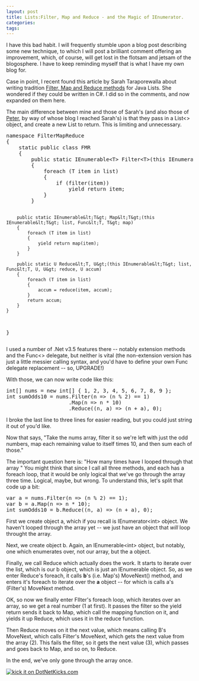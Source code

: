 ```yaml
---
layout: post
title: Lists:Filter, Map and Reduce - and the Magic of IEnumerator.
categories: 
tags: 
---
```


  <p>I have this bad habit.  I will frequently stumble upon a blog post describing some new technique, to which I will post a brilliant comment offering an improvement, which, of course, will get lost in the flotsam and jetsam of the blogosphere.  I have to keep reminding myself that is what I have my own blog for.</p>  <p>Case in point, I recent found this article by Sarah Taraporewalla about writing tradition <a href="http://sarahtaraporewalla.blogspot.com/2008/08/lists-filter-map-and-reduce.html" target="_blank">Filter, Map and Reduce methods</a> for Java Lists.  She wondered if they could be written in C#.  I did so in the comments, and now expanded on them here. </p>  <p>The main difference between mine and those of Sarah's (and also those of <a href="http://dotnet.org.za/pieter/archive/2008/08/17/filter-and-map-in-c.aspx" target="_blank">Peter</a>, by way of whose blog I reached Sarah's) is that they pass in a List&lt;&gt; object, and create a new List to return.  This is limiting and unnecessary.</p>  <pre class="c#">namespace FilterMapReduce
{
    static public class FMR
    {
        public static IEnumerable&lt;T&gt; Filter&lt;T&gt;(this IEnumerable&lt;T&gt; list, Func&lt;T, bool&gt; filter)
        {
            foreach (T item in list)
            {
                if (filter(item))
                    yield return item;
            }
        }

        public static IEnumerable&lt;T&gt; Map&lt;T&gt;(this IEnumerable&lt;T&gt; list, Func&lt;T, T&gt; map)
        {
            foreach (T item in list)
            {
                yield return map(item);
            }
        }

        public static U Reduce&lt;T, U&gt;(this IEnumerable&lt;T&gt; list, Func&lt;T, U, U&gt; reduce, U accum)
        {
            foreach (T item in list)
            {
                accum = reduce(item, accum);
            }
            return accum;
        }
    }
}</pre>

<p>I used a number of .Net v3.5 features there -- notably extension methods and the Func&lt;&gt; delegate, but neither is vital (the non-extension version has just a little messier calling syntax, and you'd have to define your own Func delegate replacement -- so, UPGRADE!)</p>

<p>With those, we can now write code like this:</p>

<pre class="c#">int[] nums = new int[] { 1, 2, 3, 4, 5, 6, 7, 8, 9 };
int sumOdds10 = nums.Filter(n =&gt; (n % 2) == 1)
                    .Map(n =&gt; n * 10)
                    .Reduce((n, a) =&gt; (n + a), 0);</pre>

<p>I broke the last line to three lines for easier reading, but you could just string it out of you'd like.</p>

<p>Now that says, "Take the nums array, filter it so we're left with just the odd numbers, map each remaining value to itself times 10, and then sum each of those."</p>

<p>The important question here is: "How many times have I looped through that array "  You might think that since I call all three methods, and each has a foreach loop, that it would be only logical that we've go through the array three time.  Logical, maybe, but wrong.   To understand this, let's split that code up a bit:</p>

<pre class="c#">var a = nums.Filter(n =&gt; (n % 2) == 1);
var b = a.Map(n =&gt; n * 10);
int sumOdds10 = b.Reduce((n, a) =&gt; (n + a), 0);</pre>

<p>First we create object a, which if you recall is IEnumerator&lt;int&gt; object. We haven't looped through the array yet -- we just have an object that <em>will</em> loop throught the array.</p>

<p>Next, we create object b.  Again, an IEnumerable&lt;int&gt; object, but notably, one which enumerates over, not our array, but the a object.</p>

<p>Finally, we call Reduce which actually does the work.  It starts to iterate over the list, which is our b object, which is just an IEnumerable object.  So, as we enter Reduce's foreach, it calls <strong>b</strong>'s (i.e. Map's) MoveNext() method, and enters it's foreach to iterate over the <strong>a</strong> object -- for which is calls a's (Filter's) MoveNext method.  </p>

<p>OK, so now we finally enter FIlter's foreach loop, which iterates over an array, so we get a real number (1 at first). It passes the filter so the yield return sends it back to Map, which call the mapping function on it, and yields it up Reduce, which uses it in the reduce function.</p>

<p>Then Reduce moves on it the next value, which means calling B's MoveNext, which calls Filter's MoveNext, which gets the next value from the array (2).  This fails the filter, so it gets the next value (3), which passes and goes back to Map, and so on, to Reduce.</p>

<p>In the end, we've only gone through the array once.</p>
<a href="http://www.dotnetkicks.com/kick/ url=http%3a%2f%2fhonestillusion.com%2fblogs%2fblog_0%2farchive%2f2008%2f08%2f25%2flists-filter-map-and-reduce-and-the-magic-of-ienumerator.aspx"><img alt="kick it on DotNetKicks.com" src="http://www.dotnetkicks.com/Services/Images/KickItImageGenerator.ashx url=http%3a%2f%2fhonestillusion.com%2fblogs%2fblog_0%2farchive%2f2008%2f08%2f25%2flists-filter-map-and-reduce-and-the-magic-of-ienumerator.aspx" border="0" /></a>